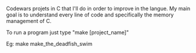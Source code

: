 Codewars projets in C that I'll do in order to improve in the langue. My main goal is to understand every line of code and specifically the memory management of C.

To run a program just type "make [project_name]"

Eg: make make_the_deadfish_swim 
